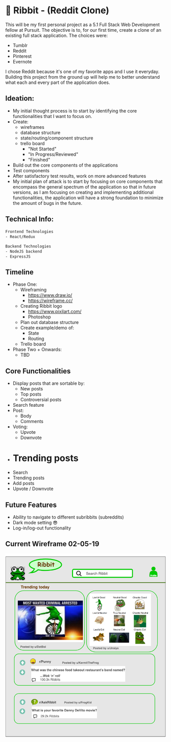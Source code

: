 # 🐸 Ribbit - (Reddit Clone)

This will be my first personal project as a 5.1 Full Stack Web Development fellow at Pursuit. The objective is to, for our first time, create a clone of an existing full stack application. The choices were:

- Tumblr
- Reddit
- Pinterest
- Evernote

I chose Reddit because it's one of my favorite apps and I use it everyday. Building this project from the ground up will help me to better understand what each and every part of the application does.

## Ideation:

- My initial thought process is to start by identifying the core functionalities that I want to focus on.
- Create:
  - wireframes
  - database structure
  - state/routing/component structure
  - trello board
    - "Not Started"
    - "In Progress/Reviewed"
    - "Finished"
- Build out the core components of the applications
- Test components
- After satisfactory test results, work on more advanced features
- My initial plan of attack is to start by focusing on core components that encompass the general spectrum of the application so that in future versions, as I am focusing on creating and implementing additional functionalities, the application will have a strong foundation to minimize the amount of bugs in the future.

## Technical Info:

```
Frontend Technologies
- React/Redux
```

```
Backend Technologies
- NodeJS backend
- ExpressJS
```

## Timeline

- Phase One:
  - Wireframing
    - https://www.draw.io/
    - https://wireframe.cc/
  - Creating Ribbit logo
    - https://www.pixilart.com/
    - Photoshop
  - Plan out database structure
  - Create example/demo of:
    - State
    - Routing
  - Trello board
- Phase Two + Onwards:
  - TBD

## Core Functionalities

- Display posts that are sortable by:
  - New posts
  - Top posts
  - Controversial posts
- Search feature
- Post:
  - Body
  - Comments
- Voting:
  - Upvote
  - Downvote
- # Trending posts
- Search
- Trending posts
- Add posts
- Upvote / Downvote

## Future Features

- Ability to navigate to different subribbits (subreddits)
- Dark mode setting 😎
- Log-in/log-out functionality

## Current Wireframe 02-05-19

![Ribbit](/photos/wireframe.png)
